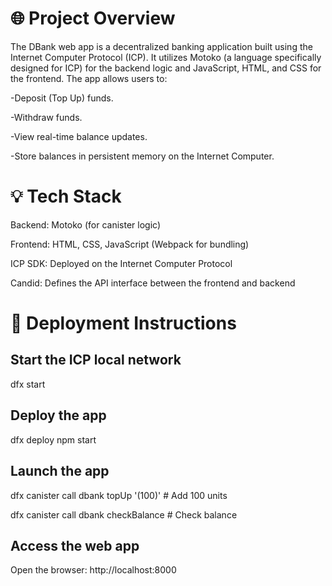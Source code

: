 # 🌐 Project Overview
The DBank web app is a decentralized banking application built using the Internet Computer Protocol (ICP). It utilizes Motoko (a language specifically designed for ICP) for the backend logic and JavaScript, HTML, and CSS for the frontend. The app allows users to:

-Deposit (Top Up) funds.

-Withdraw funds.

-View real-time balance updates.

-Store balances in persistent memory on the Internet Computer.

# 💡 Tech Stack
Backend: Motoko (for canister logic)

Frontend: HTML, CSS, JavaScript (Webpack for bundling)

ICP SDK: Deployed on the Internet Computer Protocol

Candid: Defines the API interface between the frontend and backend

# 🚀 Deployment Instructions

## Start the ICP local network
dfx start

## Deploy the app

dfx deploy
npm start

## Launch the app

dfx canister call dbank topUp '(100)'    # Add 100 units

dfx canister call dbank checkBalance     # Check balance

## Access the web app

Open the browser: http://localhost:8000

